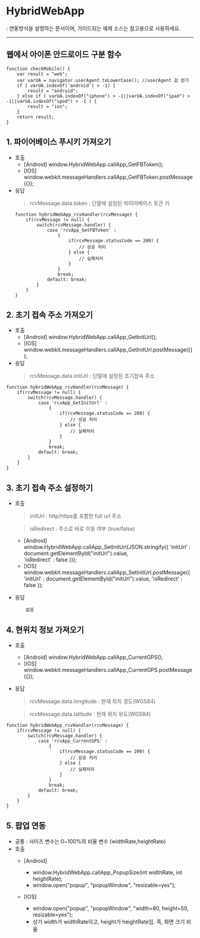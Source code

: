 # HybridWebApp
: 연동방식을 설명하는 문서이며, 가이드되는 예제 소스는 참고용으로 사용하세요.

-----
## 웹에서 아이폰 안드로이드 구분 함수
```
function checkMobile() {
    var result = "web";
    var varUA = navigator.userAgent.toLowerCase(); //userAgent 값 얻기
    if ( varUA.indexOf('android') > -1) {
        result = "android";
    } else if ( varUA.indexOf("iphone") > -1||varUA.indexOf("ipad") > -1||varUA.indexOf("ipod") > -1 ) {
        result = "ios";
    } 
    return result;
}
```

## 1. 파이어베이스 푸시키 가져오기
* 호출
    * [Android]   window.HybridWebApp.callApp_GetFBToken();
    * [IOS]       window.webkit.messageHandlers.callApp_GetFBToken.postMessage({});
* 응답
    > rcvMessage.data.token : 단말에 설정된 파이어베이스 토큰 키
    ```
    function hybridWebApp_rcvHandler(rcvMessage) {
        if(rcvMessage != null) {
            switch(rcvMessage.handler) {
                case 'rcvApp_GetFBToken' : 
                    {
                        if(rcvMessage.statusCode == 200) {
                            // 성공 처리
                        } else {
                            // 실패처리
                        }
                    }
                    break;
                default: break;
            }
        }
    }
    ```

## 2. 초기 접속 주소 가져오기
* 호출
    * [Android]   window.HybridWebApp.callApp_GetInitUrl();
    * [IOS]       window.webkit.messageHandlers.callApp_GetInitUrl.postMessage({});
* 응답
    >  rcvMessage.data.initUrl : 단말에 설정된 초기접속 주소
```
function hybridWebApp_rcvHandler(rcvMessage) {
    if(rcvMessage != null) {
        switch(rcvMessage.handler) {
            case 'rcvApp_GetInitUrl' : 
                {
                    if(rcvMessage.statusCode == 200) {
                        // 성공 처리
                    } else {
                        // 실패처리
                    }
                }
                break;
            default: break;
        }
    }
}
```

## 3. 초기 접속 주소 설정하기
* 호출
    > initUrl : http/https를 포함한 full url 주소

    > isRedirect : 주소로 바로 이동 여부 (true/false)
    * [Android]   
        window.HybridWebApp.callApp_SetInitUrl(JSON.stringify({
            'initUrl' : document.getElementById("initUrl").value,   
            'isRedirect' : false
        }));
    * [IOS]       
        window.webkit.messageHandlers.callApp_SetInitUrl.postMessage({
            'initUrl' : document.getElementById("initUrl").value,
            'isRedirect' : false
        });
* 응답
    ```
        없음
    ```

## 4. 현위치 정보 가져오기
* 호출
    * [Android]   window.HybridWebApp.callApp_CurrentGPS();
    * [IOS]       window.webkit.messageHandlers.callApp_CurrentGPS.postMessage({});
* 응답
    > rcvMessage.data.longitude : 현재 위치 경도(WGS84)

    > rcvMessage.data.latitude : 현재 위치 위도(WGS84)
```
function hybridWebApp_rcvHandler(rcvMessage) {
    if(rcvMessage != null) {
        switch(rcvMessage.handler) {
            case 'rcvApp_CurrentGPS' : 
                {
                    if(rcvMessage.statusCode == 200) {
                        // 성공 처리
                    } else {
                        // 실패처리
                    }
                }
                break;
            default: break;
        }
    }
}
```

## 5. 팝업 연동
* 공통
 : 사이즈 변수는 0~100%의 비율 변수 (widthRate,heightRate)
* 호출
    * [Android]   
        * window.HybridWebApp.callApp_PopupSize(int widthRate, int heightRate);
        * window.open("popup", "popupWindow", "resizable=yes");

    * [IOS]   
        * window.open("popup", "popupWindow", "width=80, height=50, resizable=yes");
        * 상기 width가 widthRate이고, height가 heightRate임. 즉, 화면 크기 비율
